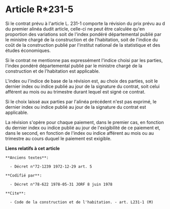 # Article R*231-5

Si le contrat prévu à l'article L. 231-1 comporte la révision du prix prévu au d du premier alinéa dudit article, celle-ci ne
peut être calculée qu'en proportion des variations soit de l'index pondéré départemental publié par le ministre chargé de la
construction et de l'habitation, soit de l'indice du coût de la construction publié par l'institut national de la statistique
et des études économiques.

Si le contrat ne mentionne pas expressément l'indice choisi par les parties, l'index pondéré départemental publié par le
ministre chargé de la construction et de l'habitation est applicable.

L'index ou l'indice de base de la révision est, au choix des parties, soit le dernier index ou indice publié au jour de la
signature du contrat, soit celui afférent au mois ou au trimestre durant lequel est signé ce contrat.

Si le choix laissé aux parties par l'alinéa précédent n'est pas exprimé, le dernier index ou indice publié au jour de la
signature du contrat est applicable.

La révision s'opère pour chaque paiement, dans le premier cas, en fonction du dernier index ou indice publié au jour de
l'exigibilité de ce paiement et, dans le second, en fonction de l'index ou indice afférent au mois ou au trimestre au cours
duquel le paiement est exigible.

**Liens relatifs à cet article**

	**Anciens textes**:

	  - Décret n°72-1239 1972-12-29 art. 5

	**Codifié par**:

	  - Décret n°78-622 1978-05-31 JORF 8 juin 1978

	**Cite**:

	  - Code de la construction et de l'habitation. - art. L231-1 (M)
